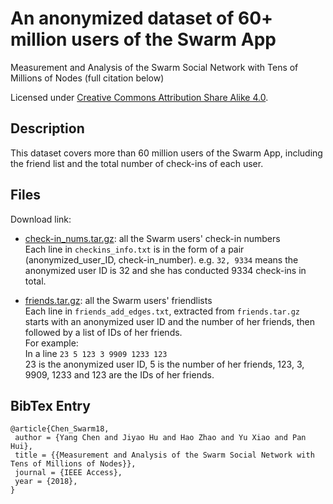 # An anonymized dataset of 60+ million users of the Swarm App

Measurement and Analysis of the Swarm Social Network with Tens of Millions of Nodes (full citation below)

Licensed under [Creative Commons Attribution Share Alike 4.0](http://choosealicense.com/licenses/cc-by-sa-4.0/).

## Description
This dataset covers more than 60 million users of the Swarm App, including the friend list and the total number of check-ins of each user.

## Files
Download link:  
* [check-in_nums.tar.gz](https://drive.google.com/open?id=0BzqKlrv6Cfg0VktzcmNvTUhyeTg): all the Swarm users' check-in numbers</br>
Each line in ``checkins_info.txt`` is in the form of a pair (anonymized_user_ID, check-in_number). e.g. ``32, 9334`` means the anonymized user ID is 32 and she has conducted 9334 check-ins in total.

* [friends.tar.gz](https://drive.google.com/open?id=0BzqKlrv6Cfg0cFpOaHVwNnBfcUE): all the Swarm users' friendlists</br>
Each line in ``friends_add_edges.txt``, extracted from ``friends.tar.gz`` starts with an anonymized user ID and the number of her friends, then followed by a list of IDs of her friends.</br>
For example:</br>
In a line ``23 5 123 3 9909 1233 123``</br>
23 is the anonymized user ID, 5 is the number of her friends, 123, 3, 9909, 1233 and 123 are the IDs of her friends.

## BibTex Entry
```
@article{Chen_Swarm18,
 author = {Yang Chen and Jiyao Hu and Hao Zhao and Yu Xiao and Pan Hui},
 title = {{Measurement and Analysis of the Swarm Social Network with Tens of Millions of Nodes}},
 journal = {IEEE Access},
 year = {2018},
}
```
